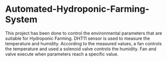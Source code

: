 # Automated-Hydroponic-Farming-System
This project has been done to control the environmental parameters that are suitable for Hydroponic Farming. DHT11 sensor is used to measure the temperature and humidity. According to the measured values, a fan controls the temperature and used a solenoid valve controls the humidity. Fan and valve execute when parameters reach a specific value.
